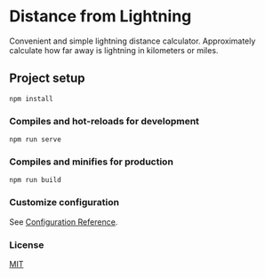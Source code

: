 # Distance from Lightning
Convenient and simple lightning distance calculator. Approximately calculate how far away is lightning in kilometers or miles.

## Project setup
```
npm install
```

### Compiles and hot-reloads for development
```
npm run serve
```

### Compiles and minifies for production
```
npm run build
```

### Customize configuration
See [Configuration Reference](https://cli.vuejs.org/config/).

### License
[MIT](https://choosealicense.com/licenses/mit/)

